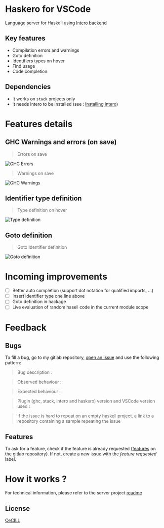 # Haskero for VSCode
Language server for Haskell using [Intero backend](https://github.com/commercialhaskell/intero)

## Key features

* Compilation errors and warnings
* Goto definition
* Identifiers types on hover
* Find usage
* Code completion

## Dependencies

* It works on `stack` projects only
* It needs intero to be installed (see : [Installing intero](https://github.com/commercialhaskell/intero/blob/master/TOOLING.md#installing))


# Features details

## GHC Warnings and errors (on save)

> Errors on save

![GHC Errors](https://gitlab.com/vannnns/haskero/raw/master/client/media/error-on-save.gif "GHC Errors")

> Warnings on save

![GHC Warnings](https://gitlab.com/vannnns/haskero/raw/master/client/media/warning-on-save.gif "GHC Warnings")


## Identifier type definition

> Type definition on hover

![Type definition](https://gitlab.com/vannnns/haskero/raw/master/client/media/type-at.gif "Type definition")

## Goto definition

> Goto Identifier definition

![Goto definition](https://gitlab.com/vannnns/haskero/raw/master/client/media/loc-at.gif "Goto definition")

# Incoming improvements

- [ ] Better auto completion (support dot notation for qualified imports, ...)
- [ ] Insert identifier type one line above
- [ ] Goto definition in hackage
- [ ] Live evaluation of random hasell code in the current module scope

# Feedback

## Bugs

To fill a bug, go to my gitlab repository, [open an issue](https://gitlab.com/vannnns/haskero/issues) and use the following pattern:
> Bug description :

> Observed behaviour :

> Expected behaviour :

> Plugin (ghc, stack, intero and haskero) version and VSCode version used :

> If the issue is hard to repeat on an empty haskell project, a link to a repository containing a sample repeating the issue

## Features

To ask for a feature, check if the feature is already requested ([features](https://gitlab.com/vannnns/haskero/issues?label_name%5B%5D=Feature) on the gitlab repository).
If not, create a new issue with the *feature requested* label.

# How it works ?

For technical information, please refer to the server project [readme](https://gitlab.com/vannnns/haskero/blob/master/server/README.md)

## License
[CeCILL](LICENSE)